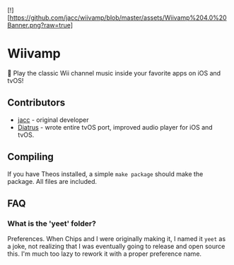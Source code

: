 [!][https://github.com/jacc/wiivamp/blob/master/assets/Wiivamp%204.0%20Banner.png?raw=true]

# Wiivamp
🎼 Play the classic Wii channel music inside your favorite apps on iOS and tvOS!


## Contributors

- [jacc](https://lafond.dev) - original developer
- [Diatrus](https://diatr.us) - wrote entire tvOS port, improved audio player for iOS and tvOS.

## Compiling

If you have Theos installed, a simple `make package` should make the package. All files are included.

## FAQ

### What is the 'yeet' folder?
Preferences. When Chips and I were originally making it, I named it `yeet` as a joke, not realizing that I was eventually going to release and open source this. I'm much too lazy to rework it with a proper preference name.
